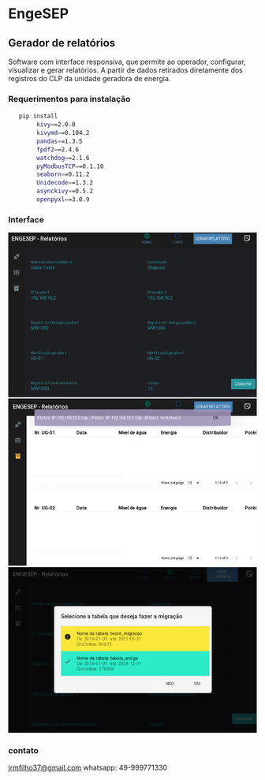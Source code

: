 # EngeSEP
## Gerador de relatórios

Software com interface responsiva, que permite ao operador, configurar, visualizar e gerar relatórios. A partir de dados retirados diretamente dos registros do CLP da unidade geradora de energia.

### Requerimentos para instalação
```sh
   pip install
        kivy==2.0.0
        kivymd==0.104.2
        pandas==1.3.5
        fpdf2==2.4.6
        watchdog==2.1.6
        pyModbusTCP==0.1.10
        seaborn==0.11.2
        Unidecode==1.3.2
        asynckivy==0.5.2
        openpyxl==3.0.9
```
### Interface

![configuração de conexão](assets/1.png)
![vizualização dos dados](assets/3.png)
![migração do banco de dados](assets/4.png)

### contato
jrmfilho37@gmail.com
whatsapp: 49-999771330